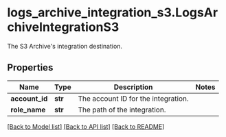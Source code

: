 # logs_archive_integration_s3.LogsArchiveIntegrationS3

The S3 Archive's integration destination.
## Properties
Name | Type | Description | Notes
------------ | ------------- | ------------- | -------------
**account_id** | **str** | The account ID for the integration. | 
**role_name** | **str** | The path of the integration. | 

[[Back to Model list]](../README.md#documentation-for-models) [[Back to API list]](../README.md#documentation-for-api-endpoints) [[Back to README]](../README.md)


